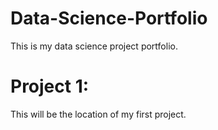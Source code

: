 # Data-Science-Portfolio
This is my data science project portfolio.

# Project 1: 
This will be the location of my first project.
